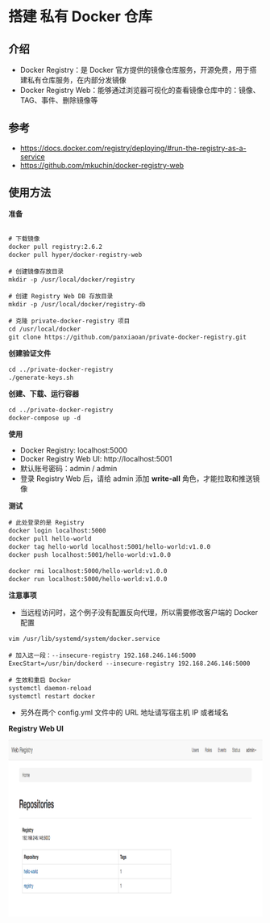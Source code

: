 # 搭建 私有 Docker 仓库

## 介绍
- Docker Registry：是 Docker 官方提供的镜像仓库服务，开源免费，用于搭建私有仓库服务，在内部分发镜像
- Docker Registry Web：能够通过浏览器可视化的查看镜像仓库中的：镜像、TAG、事件、删除镜像等

## 参考
- https://docs.docker.com/registry/deploying/#run-the-registry-as-a-service
- https://github.com/mkuchin/docker-registry-web

## 使用方法

**准备**

``` shell

# 下载镜像
docker pull registry:2.6.2
docker pull hyper/docker-registry-web

# 创建镜像存放目录
mkdir -p /usr/local/docker/registry

# 创建 Registry Web DB 存放目录
mkdir -p /usr/local/docker/registry-db

# 克隆 private-docker-registry 项目
cd /usr/local/docker
git clone https://github.com/panxiaoan/private-docker-registry.git

```

**创建验证文件**

``` shell
cd ../private-docker-registry
./generate-keys.sh
```

**创建、下载、运行容器**

``` shell
cd ../private-docker-registry
docker-compose up -d
```

**使用**
- Docker Registry: localhost:5000
- Docker Registry Web UI: http://localhost:5001
- 默认账号密码：admin / admin
- 登录 Registry Web 后，请给 admin 添加 **write-all** 角色，才能拉取和推送镜像

**测试**

``` shell
# 此处登录的是 Registry
docker login localhost:5000
docker pull hello-world
docker tag hello-world localhost:5001/hello-world:v1.0.0
docker push localhost:5001/hello-world:v1.0.0

docker rmi localhost:5000/hello-world:v1.0.0
docker run localhost:5000/hello-world:v1.0.0 
```

**注意事项**

- 当远程访问时，这个例子没有配置反向代理，所以需要修改客户端的 Docker 配置

``` shell
vim /usr/lib/systemd/system/docker.service

# 加入这一段：--insecure-registry 192.168.246.146:5000
ExecStart=/usr/bin/dockerd --insecure-registry 192.168.246.146:5000

# 生效和重启 Docker
systemctl daemon-reload
systemctl restart docker
```

- 另外在两个 config.yml 文件中的 URL 地址请写宿主机 IP 或者域名

**Registry Web UI**

<img src="https://github.com/panxiaoan/private-docker-registry/blob/master/assets/ui.png" width="600" height="350" alt="web ui"/>


